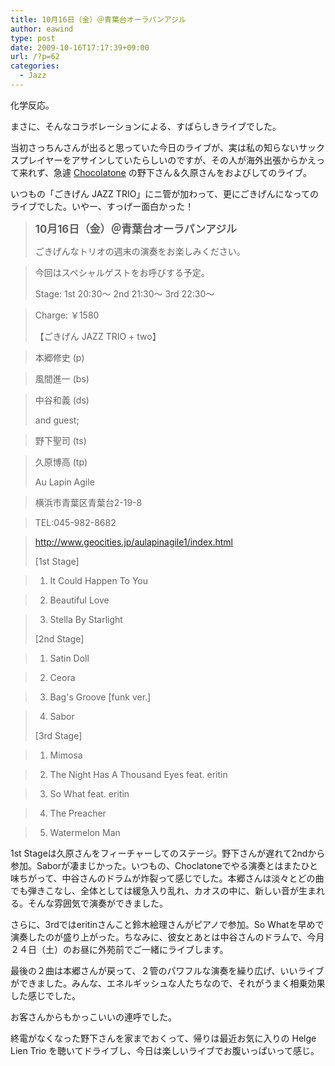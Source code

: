 ```yaml
---
title: 10月16日（金）＠青葉台オーラパンアジル
author: eawind
type: post
date: 2009-10-16T17:17:39+09:00
url: /?p=62
categories:
  - Jazz
---
```

化学反応。

まさに、そんなコラボレーションによる、すばらしきライブでした。

当初さっちんさんが出ると思っていた今日のライブが、実は私の知らないサックスプレイヤーをアサインしていたらしいのですが、その人が海外出張からかえって来れず、急遽 [Chocolatone][1] の野下さん＆久原さんをおよびしてのライブ。

いつもの「ごきげん JAZZ TRIO」にニ管が加わって、更にごきげんになってのライブでした。いやー、すっげー面白かった！

> **<big>10月16日（金）＠青葉台オーラパンアジル</big>**
>
> ごきげんなトリオの週末の演奏をお楽しみください。

> 今回はスペシャルゲストをお呼びする予定。
>
> Stage: 1st 20:30〜 2nd 21:30〜 3rd 22:30〜

> Charge: ￥1580
>
> 【ごきげん JAZZ TRIO + two】

> 本郷修史 (p)

> 風間進一 (bs)

> 中谷和義 (ds)
>
> and guest;

> 野下聖司 (ts)

> 久原博高 (tp)
>
> Au Lapin Agile

> 横浜市青葉区青葉台2-19-8

> TEL:045-982-8682

> http://www.geocities.jp/aulapinagile1/index.html
>
> [1st Stage]

> 1. It Could Happen To You

> 2. Beautiful Love

> 3. Stella By Starlight
>
> [2nd Stage]

> 1. Satin Doll

> 2. Ceora

> 3. Bag's Groove [funk ver.]

> 4. Sabor
>
> [3rd Stage]

> 1. Mimosa

> 2. The Night Has A Thousand Eyes feat. eritin

> 3. So What feat. eritin

> 4. The Preacher

> 5. Watermelon Man

1st Stageは久原さんをフィーチャーしてのステージ。野下さんが遅れて2ndから参加。Saborが凄まじかった。いつもの、Choclatoneでやる演奏とはまたひと味ちがって、中谷さんのドラムが炸裂って感じでした。本郷さんは淡々とどの曲でも弾きこなし、全体としては緩急入り乱れ、カオスの中に、新しい音が生まれる。そんな雰囲気で演奏ができました。

さらに、3rdではeritinさんこと鈴木絵理さんがピアノで参加。So Whatを早めで演奏したのが盛り上がった。ちなみに、彼女とあとは中谷さんのドラムで、今月２４日（土）のお昼に外苑前でご一緒にライブします。

最後の２曲は本郷さんが戻って、２管のパワフルな演奏を繰り広げ、いいライブができました。みんな、エネルギッシュな人たちなので、それがうまく相乗効果した感じでした。

お客さんからもかっこいいの連呼でした。

終電がなくなった野下さんを家までおくって、帰りは最近お気に入りの Helge Lien Trio を聴いてドライブし、今日は楽しいライブでお腹いっぱいって感じ。

 [1]: http://www.eawind.net/?page_id=930
